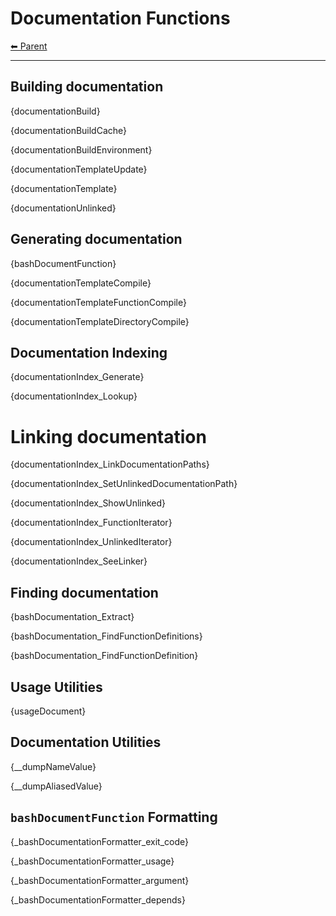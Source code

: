 # Documentation Functions

<!-- TEMPLATE header 2 -->
[⬅ Parent ](../index.md)
<hr />

## Building documentation

{documentationBuild}

{documentationBuildCache}

{documentationBuildEnvironment}

{documentationTemplateUpdate}

{documentationTemplate}

{documentationUnlinked}

## Generating documentation

{bashDocumentFunction}

{documentationTemplateCompile}

{documentationTemplateFunctionCompile}

{documentationTemplateDirectoryCompile}

## Documentation Indexing

{documentationIndex_Generate}

{documentationIndex_Lookup}

# Linking documentation

{documentationIndex_LinkDocumentationPaths}

{documentationIndex_SetUnlinkedDocumentationPath}

{documentationIndex_ShowUnlinked}

{documentationIndex_FunctionIterator}

{documentationIndex_UnlinkedIterator}

{documentationIndex_SeeLinker}

## Finding documentation

{bashDocumentation_Extract}

{bashDocumentation_FindFunctionDefinitions}

{bashDocumentation_FindFunctionDefinition}

## Usage Utilities

{usageDocument}

## Documentation Utilities

{__dumpNameValue}

{__dumpAliasedValue}

## `bashDocumentFunction` Formatting

{_bashDocumentationFormatter_exit_code}

{_bashDocumentationFormatter_usage}

{_bashDocumentationFormatter_argument}

{_bashDocumentationFormatter_depends}

